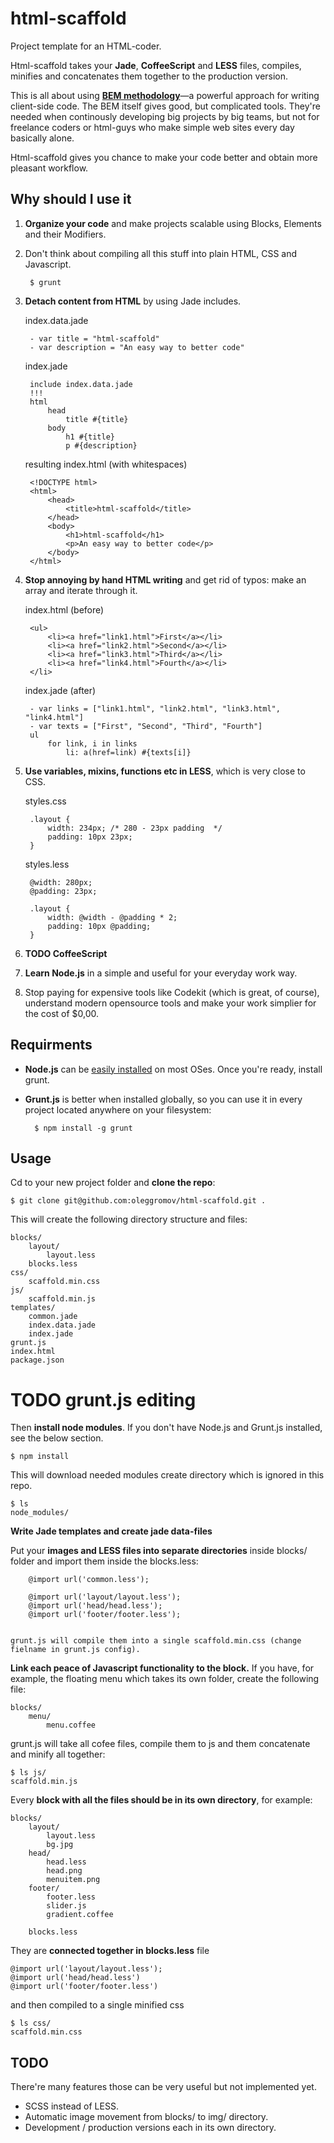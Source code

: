 # html-scaffold
Project template for an HTML-coder.

Html-scaffold takes your **Jade**, **CoffeeScript** and **LESS** files, compiles, minifies and concatenates them together to the production version.

This is all about using [**BEM methodology**](http://bem.info/method/)—a powerful approach for writing client-side code. The BEM itself gives good, but complicated tools. They're needed when continously developing big projects by big teams, but not for freelance coders or html-guys who make simple web sites every day basically alone.

Html-scaffold gives you chance to make your code better and obtain more pleasant workflow. 

## Why should I use it

1. **Organize your code** and make projects scalable using Blocks, Elements and their Modifiers.
2. Don't think about compiling all this stuff into plain HTML, CSS and Javascript.
	
		$ grunt

3. **Detach content from HTML** by using Jade includes.
	
	index.data.jade

		- var title = "html-scaffold"
		- var description = "An easy way to better code"

	index.jade

		include index.data.jade
		!!!
		html
			head
				title #{title}
			body
				h1 #{title}
				p #{description}

	resulting index.html (with whitespaces)

		<!DOCTYPE html>
		<html>
			<head>
				<title>html-scaffold</title>
			</head>
			<body>
				<h1>html-scaffold</h1>
				<p>An easy way to better code</p>
			</body>
		</html>

3. **Stop annoying by hand HTML writing** and get rid of typos: make an array and iterate through it.

	index.html (before)

		<ul>
			<li><a href="link1.html">First</a></li>
			<li><a href="link2.html">Second</a></li>
			<li><a href="link3.html">Third</a></li>
			<li><a href="link4.html">Fourth</a></li>
		</li>

	index.jade (after)

		- var links = ["link1.html", "link2.html", "link3.html", "link4.html"]
		- var texts = ["First", "Second", "Third", "Fourth"]
		ul
			for link, i in links
				li: a(href=link) #{texts[i]}


3. **Use variables, mixins, functions etc in LESS**, which is very close to CSS.

	styles.css

		.layout {
			width: 234px; /* 280 - 23px padding  */
			padding: 10px 23px;
		}

	styles.less

		@width: 280px;
		@padding: 23px;

		.layout {
			width: @width - @padding * 2;
			padding: 10px @padding;
		}

4. **TODO CoffeeScript**
5. **Learn Node.js** in a simple and useful for your everyday work way.
6. Stop paying for expensive tools like Codekit (which is great, of course), understand modern opensource tools and make your work simplier for the cost of $0,00.


## Requirments
* **Node.js** can be [easily installed](http://nodejs.org/download/) on most OSes. Once you're ready, install grunt.
* **Grunt.js** is better when installed globally, so you can use it in every project located anywhere on your filesystem:

		$ npm install -g grunt


## Usage

Cd to your new project folder and **clone the repo**:
		
	$ git clone git@github.com:oleggromov/html-scaffold.git .

This will create the following directory structure and files:
	
	blocks/
		layout/
			layout.less
		blocks.less
	css/
		scaffold.min.css
	js/
		scaffold.min.js
	templates/
		common.jade
		index.data.jade
		index.jade
	grunt.js
	index.html
	package.json

# TODO grunt.js editing

Then **install node modules**. If you don't have Node.js and Grunt.js installed, see the below section.

	$ npm install

This will download needed modules create directory which is ignored in this repo.

	$ ls 
	node_modules/

**Write Jade templates and create jade data-files**

Put your **images and LESS files into separate directories** inside blocks/ folder and import them inside the blocks.less:
	
		@import url('common.less');

		@import url('layout/layout.less');
		@import url('head/head.less');
		@import url('footer/footer.less');


	grunt.js will compile them into a single scaffold.min.css (change fielname in grunt.js config).


**Link each peace of Javascript functionality to the block.** If you have, for example, the floating menu which takes its own folder, create the following file:

	blocks/
		menu/
			menu.coffee

grunt.js will take all cofee files, compile them to js and them concatenate and minify all together:

	$ ls js/
	scaffold.min.js


Every **block with all the files should be in its own directory**, for example:

	blocks/
		layout/
			layout.less
			bg.jpg
		head/
			head.less
			head.png
			menuitem.png
		footer/
			footer.less
			slider.js
			gradient.coffee

		blocks.less

They are **connected together in blocks.less** file

	@import url('layout/layout.less');
	@import url('head/head.less')
	@import url('footer/footer.less')

and then compiled to a single minified css

	$ ls css/
	scaffold.min.css

## TODO
There're many features those can be very useful but not implemented yet.
* SCSS instead of LESS.
* Automatic image movement from blocks/ to img/ directory.
* Development / production versions each in its own directory.
